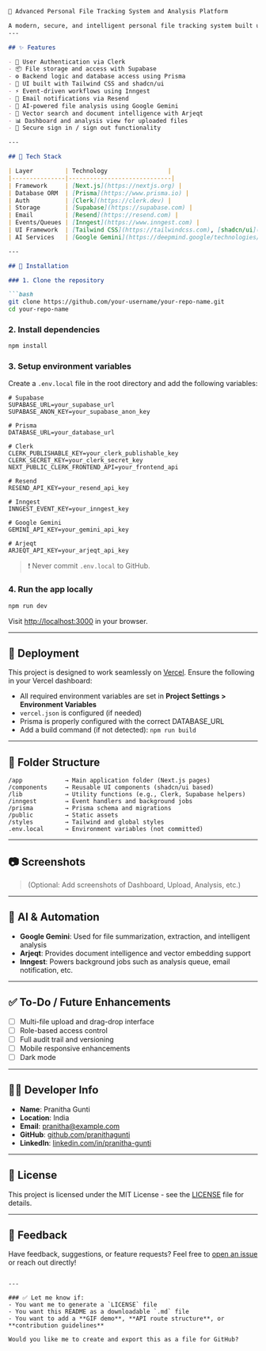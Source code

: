 ````md
📁 Advanced Personal File Tracking System and Analysis Platform

A modern, secure, and intelligent personal file tracking system built using the latest web technologies. This platform allows users to store, manage, analyze, and visualize their files securely with real-time events, AI-assisted analysis, and intuitive UI.
---

## ✨ Features

- 🔐 User Authentication via Clerk
- 📦 File storage and access with Supabase
- ⚙️ Backend logic and database access using Prisma
- 🎨 UI built with Tailwind CSS and shadcn/ui
- ⚡ Event-driven workflows using Inngest
- 🔔 Email notifications via Resend
- 🧠 AI-powered file analysis using Google Gemini
- 🧭 Vector search and document intelligence with Arjeqt
- 📊 Dashboard and analysis view for uploaded files
- 🔁 Secure sign in / sign out functionality

---

## 🧱 Tech Stack

| Layer         | Technology                 |
|---------------|-----------------------------|
| Framework     | [Next.js](https://nextjs.org) |
| Database ORM  | [Prisma](https://www.prisma.io) |
| Auth          | [Clerk](https://clerk.dev) |
| Storage       | [Supabase](https://supabase.com) |
| Email         | [Resend](https://resend.com) |
| Events/Queues | [Inngest](https://www.inngest.com) |
| UI Framework  | [Tailwind CSS](https://tailwindcss.com), [shadcn/ui](https://ui.shadcn.com) |
| AI Services   | [Google Gemini](https://deepmind.google/technologies/gemini), [Arjeqt](https://www.arjeqt.com) |

---

## 🔧 Installation

### 1. Clone the repository

```bash
git clone https://github.com/your-username/your-repo-name.git
cd your-repo-name
````

### 2. Install dependencies

```bash
npm install
```

### 3. Setup environment variables

Create a `.env.local` file in the root directory and add the following variables:

```env
# Supabase
SUPABASE_URL=your_supabase_url
SUPABASE_ANON_KEY=your_supabase_anon_key

# Prisma
DATABASE_URL=your_database_url

# Clerk
CLERK_PUBLISHABLE_KEY=your_clerk_publishable_key
CLERK_SECRET_KEY=your_clerk_secret_key
NEXT_PUBLIC_CLERK_FRONTEND_API=your_frontend_api

# Resend
RESEND_API_KEY=your_resend_api_key

# Inngest
INNGEST_EVENT_KEY=your_inngest_key

# Google Gemini
GEMINI_API_KEY=your_gemini_api_key

# Arjeqt
ARJEQT_API_KEY=your_arjeqt_api_key
```

> ❗ Never commit `.env.local` to GitHub.

### 4. Run the app locally

```bash
npm run dev
```

Visit [http://localhost:3000](http://localhost:3000) in your browser.

---

## 🚀 Deployment

This project is designed to work seamlessly on [Vercel](https://vercel.com/). Ensure the following in your Vercel dashboard:

* All required environment variables are set in **Project Settings > Environment Variables**
* `vercel.json` is configured (if needed)
* Prisma is properly configured with the correct DATABASE\_URL
* Add a build command (if not detected): `npm run build`

---

## 📂 Folder Structure

```
/app            → Main application folder (Next.js pages)
/components     → Reusable UI components (shadcn/ui based)
/lib            → Utility functions (e.g., Clerk, Supabase helpers)
/inngest        → Event handlers and background jobs
/prisma         → Prisma schema and migrations
/public         → Static assets
/styles         → Tailwind and global styles
.env.local      → Environment variables (not committed)
```

---

## 📷 Screenshots

> (Optional: Add screenshots of Dashboard, Upload, Analysis, etc.)

---

## 🤖 AI & Automation

* **Google Gemini**: Used for file summarization, extraction, and intelligent analysis
* **Arjeqt**: Provides document intelligence and vector embedding support
* **Inngest**: Powers background jobs such as analysis queue, email notification, etc.

---

## ✅ To-Do / Future Enhancements

* [ ] Multi-file upload and drag-drop interface
* [ ] Role-based access control
* [ ] Full audit trail and versioning
* [ ] Mobile responsive enhancements
* [ ] Dark mode

---

## 🧑‍💻 Developer Info

* **Name**: Pranitha Gunti
* **Location**: India
* **Email**: [pranitha@example.com](mailto:pranitha@example.com)
* **GitHub**: [github.com/pranithagunti](https://github.com/pranithagunti)
* **LinkedIn**: [linkedin.com/in/pranitha-gunti](https://linkedin.com/in/pranitha-gunti)

---

## 📝 License

This project is licensed under the MIT License - see the [LICENSE](LICENSE) file for details.

---

## 💬 Feedback

Have feedback, suggestions, or feature requests? Feel free to [open an issue](https://github.com/your-username/your-repo-name/issues) or reach out directly!

```

---

### ✅ Let me know if:
- You want me to generate a `LICENSE` file
- You want this README as a downloadable `.md` file
- You want to add a **GIF demo**, **API route structure**, or **contribution guidelines**

Would you like me to create and export this as a file for GitHub?
```
